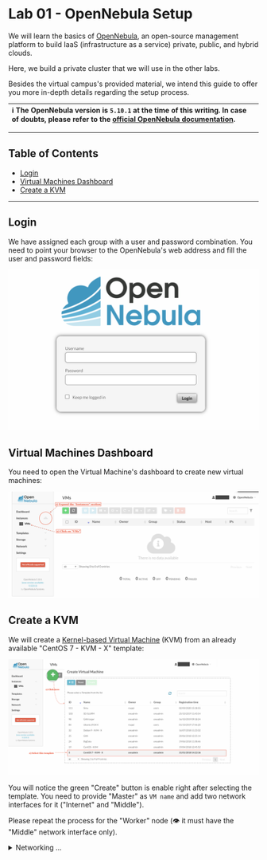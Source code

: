 <!-- omit in toc -->
# Lab 01 - OpenNebula Setup

We will learn the basics of [OpenNebula], an open-source management platform to build IaaS (infrastructure as a service) private, public, and hybrid clouds.

Here, we build a private cluster that we will use in the other labs.

Besides the virtual campus's provided material, we intend this guide to offer you more in-depth details regarding the setup process.

|:information_source: The OpenNebula version is `5.10.1` at the time of this writing. In case of doubts, please refer to the [official OpenNebula documentation][OpenNebula Docs].|
|:---|

---

<!-- omit in toc -->
## Table of Contents

- [Login](#login)
- [Virtual Machines Dashboard](#virtual-machines-dashboard)
- [Create a KVM](#create-a-kvm)

---

## Login

We have assigned each group with a user and password combination. You need to point your browser to the OpenNebula's web address and fill the user and password fields:

![login page](./img/login.png)

## Virtual Machines Dashboard

You need to open the Virtual Machine's dashboard to create new virtual machines:

![virtual machine dashboard](./img/vms.png)

## Create a KVM

We will create a [Kernel-based Virtual Machine][kvm] (KVM) from an already available "CentOS 7 - KVM - X" template:

![select centos 7 - KVM - X template](./img/select-template.png)

You will notice the green "Create" button is enable right after selecting the template. You need to provide "Master" as `VM name` and add two network interfaces for it ("Internet" and "Middle").

Please repeat the process for the "Worker" node (:eye: it must have the "Middle" network interface only).

<details>
<summary>Networking ...</summary>

---

Cluster's nodes need a network connection to interconnect virtual machines or access external resources (e.g., the Internet).

We want to forbid worker nodes to directly access the Internet, but delegate this access to master nodes:

![networking](./img/networking.png)

OpenNebula features a concept of [Virtual Network] that we will use in our Master and Worker nodes. We have two Virtual Networks that can be used out of the box: Internet and Middle.

<!-- omit in toc -->
### Internet - Virtual Network

We can use this Virtual Network to allow our Master node to access the Internet. Important attributes:

- `ID`: `0`
- `Bridge`: `br0`
- `DNS`: `158.109.0.1 158.109.0.9`
- `Gateway`: `10.10.10.1`
- `Network Address`: `10.10.10.0`
- `Network Mask`: `255.255.255.0`

<!-- omit in toc -->
### Middle - Virtual Network

This Virtual Network is intended to interconnect virtual machines inside OpenNebula. Important attributes:

- `ID`: `1`
- `Bridge`: `br2`
- `Network Address`: `20.20.20.0`
- `Network Mask`: `2255.255.254.0`

---

</details>

[OpenNebula]: https://opennebula.io/
[OpenNebula Docs]: http://docs.opennebula.io/5.10/operation/index.html
[kvm]: https://www.linux-kvm.org/page/Main_Page
[Virtual Network]: http://docs.opennebula.io/5.10/operation/network_management/manage_vnets.html
